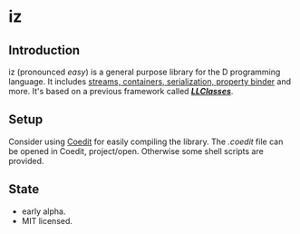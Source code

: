 iz
==

Introduction
------------
iz (pronounced _easy_) is a general purpose library for the D programming language. 
It includes [streams, containers, serialization, property binder](http://bbasile.github.io/iz/) and more.
It's based on a previous framework called [_**LLClasses**_](https://github.com/jsmdnq/LLClasses).

Setup
-----
Consider using [Coedit](https://github.com/BBasile/Coedit) for easily compiling the library.
The _.coedit_ file can be opened in Coedit, project/open. 
Otherwise some shell scripts are provided.

State
-----
- early alpha.
- MIT licensed.